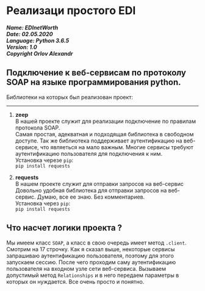
# Реализаци простого EDI

***Name: EDInetWorth***<br>
***Date: 02.05.2020***<br>
***Language: Python 3.6.5***<br>
***Version: 1.0***<br>
***Copyright Orlov Alexandr***<br>



Подключение к веб-сервисам по протоколу SOAP на языке программирования python.
-----------------------------------------------------------------------------------------------

Библиотеки на которых был реализован проект:
<hr>

1. **zeep** <br>
В нашей проекте служит для реализации подключение по правилам протокола SOAP.<br>
Самая простая, адекватная и подходящая библиотека в свободном доступе. Так же библиотека поддерживает аутентификацию на веб-сервисе, что являеться на мало важным. Многие сервисы требуют аутентификацию пользователя для подключения к ним.<br>
Установка черезе `pip`:<br>
`pip install requests`<br>

2. **requests** <br>
В нашем проекте служит для отправки запросов на веб-сервис<br>
Довольно удобная библиотека для отправки запросов на веб-сервис. Думаю, все ее знаю. Без комментариев.<br>
Установка через `pip`:<br>
`pip install requests`<br>

Что насчет логики проекта ?
-----------------------------------------------
Мы имеем класс `SOAP`, а класс в свою очередь имеет метод `.client`.
Смотрим на 17 строчку. Как я сказал выше, некоторые сервисы запрашиваю аутентификацию пользователя, поэтому для этого запускаем сессию. После чего проходим саму аутентификацию пользователя на входном узле сети веб-сервиса. Вызываем допустимый метод `Relationships` и в него передаем параметры в которых он нуждается. Все очень просто и понятно.
